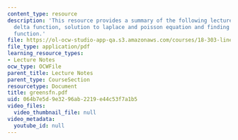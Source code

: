 ```yaml
---
content_type: resource
description: 'This resource provides a summary of the following lecture topics: the
  delta function, solution to laplace and poisson equation and finding the green''s
  function.'
file: https://ol-ocw-studio-app-qa.s3.amazonaws.com/courses/18-303-linear-partial-differential-equations-fall-2006/064b7e5d9e3296ab2219e44c53f7a1b5_greensfn.pdf
file_type: application/pdf
learning_resource_types:
- Lecture Notes
ocw_type: OCWFile
parent_title: Lecture Notes
parent_type: CourseSection
resourcetype: Document
title: greensfn.pdf
uid: 064b7e5d-9e32-96ab-2219-e44c53f7a1b5
video_files:
  video_thumbnail_file: null
video_metadata:
  youtube_id: null
---
```

